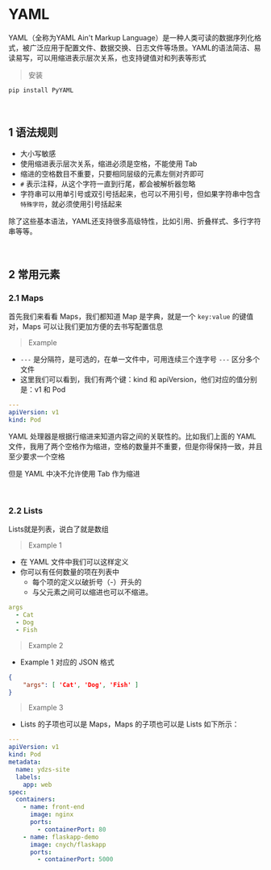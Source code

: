 &emsp;
# YAML
YAML（全称为YAML Ain't Markup Language）是一种人类可读的数据序列化格式，被广泛应用于配置文件、数据交换、日志文件等场景。YAML的语法简洁、易读易写，可以用缩进表示层次关系，也支持键值对和列表等形式

>安装
```shell
pip install PyYAML
```

&emsp;
## 1 语法规则
- 大小写敏感
- 使用缩进表示层次关系，缩进必须是空格，不能使用 Tab
- 缩进的空格数目不重要，只要相同层级的元素左侧对齐即可
- `#` 表示注释，从这个字符一直到行尾，都会被解析器忽略
- 字符串可以用单引号或双引号括起来，也可以不用引号，但如果字符串中包含`特殊字符`，就必须使用引号括起来



除了这些基本语法，YAML还支持很多高级特性，比如引用、折叠样式、多行字符串等等。

&emsp;
## 2 常用元素

### 2.1 Maps
首先我们来看看 Maps，我们都知道 Map 是字典，就是一个 `key:value` 的键值对，Maps 可以让我们更加方便的去书写配置信息

>Example
- `---` 是分隔符，是可选的，在单一文件中，可用连续三个连字号 `---` 区分多个文件
- 这里我们可以看到，我们有两个键：kind 和 apiVersion，他们对应的值分别是：v1 和 Pod
```yaml
---
apiVersion: v1
kind: Pod
```


YAML 处理器是根据行缩进来知道内容之间的关联性的。比如我们上面的 YAML 文件，我用了两个空格作为缩进，空格的数量并不重要，但是你得保持一致，并且至少要求一个空格

但是 YAML 中决不允许使用 Tab 作为缩进

&emsp;
### 2.2 Lists
Lists就是列表，说白了就是数组

>Example 1
- 在 YAML 文件中我们可以这样定义
- 你可以有任何数量的项在列表中
    - 每个项的定义以破折号（-）开头的
    - 与父元素之间可以缩进也可以不缩进。
```yaml
args
  - Cat
  - Dog
  - Fish
```

>Example 2
- Example 1 对应的 JSON 格式
```json
{
    "args": [ 'Cat', 'Dog', 'Fish' ]
}
```

>Example 3
- Lists 的子项也可以是 Maps，Maps 的子项也可以是 Lists 如下所示：
```yaml
---
apiVersion: v1
kind: Pod
metadata:
  name: ydzs-site
  labels:
    app: web
spec:
  containers:
    - name: front-end
      image: nginx
      ports:
        - containerPort: 80
    - name: flaskapp-demo
      image: cnych/flaskapp
      ports:
        - containerPort: 5000
```




